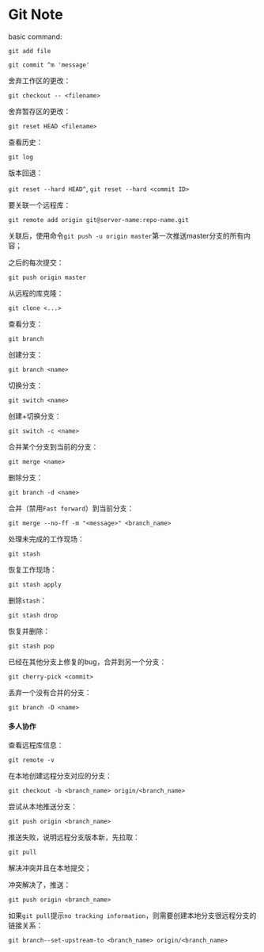 # Git Note

basic command:

`git add file`

`git commit ^m 'message'`

舍弃工作区的更改：

 `git checkout -- <filename>`

舍弃暂存区的更改：

`git reset HEAD <filename>`

查看历史：

`git log`

版本回退：

`git reset --hard HEAD^`, `git reset --hard <commit ID>`

要关联一个远程库：

`git remote add origin git@server-name:repo-name.git`

关联后，使用命令`git push -u origin master`第一次推送master分支的所有内容；

之后的每次提交：

`git push origin master`

从远程的库克隆：

`git clone <...>`

查看分支：

`git branch`

创建分支：

`git branch <name>`

切换分支：

`git switch <name>`

创建+切换分支：

`git switch -c <name>`

合并某个分支到当前的分支：

`git merge <name>`

删除分支：

`git branch -d <name>`

合并（禁用`Fast forward`）到当前分支：

`git merge --no-ff -m "<message>" <branch_name>`

处理未完成的工作现场：

`git stash`

恢复工作现场：

`git stash apply`

删除`stash`：

`git stash drop`

恢复并删除：

`git stash pop`

已经在其他分支上修复的bug，合并到另一个分支：

`git cherry-pick <commit>`

丢弃一个没有合并的分支：

`git branch -D <name>`




#### 多人协作

查看远程库信息：

`git remote -v`

在本地创建远程分支对应的分支：

`git checkout -b <branch_name> origin/<branch_name>`

尝试从本地推送分支：

`git push origin <branch_name>`

推送失败，说明远程分支版本新，先拉取：

`git pull`

解决冲突并且在本地提交；

冲突解决了，推送：

`git push origin <branch_name>`

如果`git pull`提示`no tracking information`，则需要创建本地分支很远程分支的链接关系：

`git branch--set-upstream-to <branch_name> origin/<branch_name>`  




